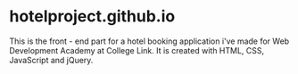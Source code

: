 # hotelproject.github.io

This is the front - end part for a hotel booking application i've made for Web Development Academy at College Link. It is created with HTML, CSS, JavaScript and jQuery.
